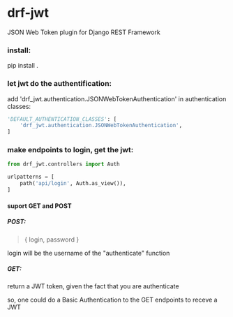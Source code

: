 # drf-jwt
JSON Web Token plugin for Django REST Framework


### install:

pip install .


### let jwt do the authentification:

add 'drf_jwt.authentication.JSONWebTokenAuthentication' in authentication classes:
```python
'DEFAULT_AUTHENTICATION_CLASSES': [
    'drf_jwt.authentication.JSONWebTokenAuthentication',
]
```

### make endpoints to login, get the jwt:
```python
from drf_jwt.controllers import Auth

urlpatterns = [
    path('api/login', Auth.as_view()),
]
```

#### suport GET and POST

##### POST:
> { login, password }

login will be the username of the "authenticate" function


##### GET:
return a JWT token, given the fact that you are authenticate

so, one could do a Basic Authentication to the GET endpoints to receve a JWT
